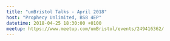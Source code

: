 ```yaml
---
title: "umBristol Talks - April 2018"
host: "Prophecy Unlimited, BS8 4EP"
datetime: 2018-04-25 18:30:00 +0100
meetup: https://www.meetup.com/umBristol/events/249416362/
---
```

